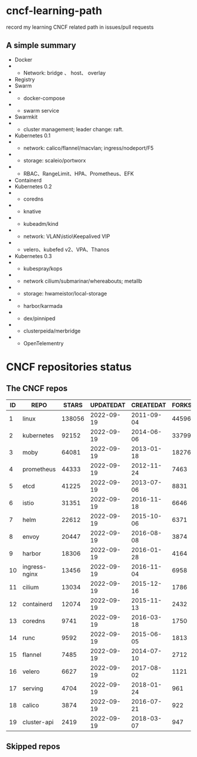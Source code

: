 # cncf-learning-path
record my learning CNCF related path in issues/pull requests

## A simple summary
- Docker
- - Network: bridge 、 host、 overlay
- Registry
- Swarm
- - docker-compose
- - swarm service
- Swarmkit
- - cluster management; leader change: raft.
- Kubernetes 0.1
- - network: calico/flannel/macvlan; ingress/nodeport/F5
- - storage: scaleio/portworx
- - RBAC、RangeLimit、HPA、Prometheus、EFK
- Containerd
- Kubernetes 0.2
- - coredns
- - knative
- - kubeadm/kind
- - network: VLAN\istio\Keepalived VIP
- - velero、kubefed v2、VPA、Thanos
- Kubernetes 0.3
- - kubespray/kops
- - network cilium/submarinar/whereabouts; metallb
- - storage: hwameistor/local-storage
- - harbor/karmada
- - dex/pinniped
- - clusterpeida/merbridge
- - OpenTelementry

# CNCF repositories status
<!--START_SECTION:github_repos-->
## The CNCF repos
| ID |     REPO      | STARS  | UPDATEDAT  | CREATEDAT  | FORKSCOUNT |
|----|---------------|--------|------------|------------|------------|
|  1 | linux         | 138056 | 2022-09-19 | 2011-09-04 |      44596 |
|  2 | kubernetes    |  92152 | 2022-09-19 | 2014-06-06 |      33799 |
|  3 | moby          |  64081 | 2022-09-19 | 2013-01-18 |      18276 |
|  4 | prometheus    |  44333 | 2022-09-19 | 2012-11-24 |       7463 |
|  5 | etcd          |  41225 | 2022-09-19 | 2013-07-06 |       8831 |
|  6 | istio         |  31351 | 2022-09-19 | 2016-11-18 |       6646 |
|  7 | helm          |  22612 | 2022-09-19 | 2015-10-06 |       6371 |
|  8 | envoy         |  20447 | 2022-09-19 | 2016-08-08 |       3874 |
|  9 | harbor        |  18306 | 2022-09-19 | 2016-01-28 |       4164 |
| 10 | ingress-nginx |  13456 | 2022-09-19 | 2016-11-04 |       6958 |
| 11 | cilium        |  13034 | 2022-09-19 | 2015-12-16 |       1786 |
| 12 | containerd    |  12074 | 2022-09-19 | 2015-11-13 |       2432 |
| 13 | coredns       |   9741 | 2022-09-19 | 2016-03-18 |       1750 |
| 14 | runc          |   9592 | 2022-09-19 | 2015-06-05 |       1813 |
| 15 | flannel       |   7485 | 2022-09-19 | 2014-07-10 |       2712 |
| 16 | velero        |   6627 | 2022-09-19 | 2017-08-02 |       1121 |
| 17 | serving       |   4704 | 2022-09-19 | 2018-01-24 |        961 |
| 18 | calico        |   3874 | 2022-09-19 | 2016-07-21 |        922 |
| 19 | cluster-api   |   2419 | 2022-09-19 | 2018-03-07 |        947 |



## Skipped repos
<!--END_SECTION:github_repos-->
